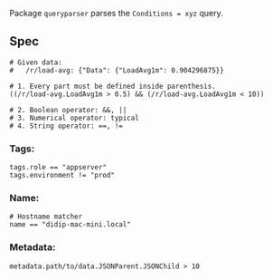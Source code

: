 Package `queryparser` parses the `Conditions = xyz` query.

## Spec
```
# Given data:
#   /r/load-avg: {"Data": {"LoadAvg1m": 0.904296875}}

# 1. Every part must be defined inside parenthesis.
((/r/load-avg.LoadAvg1m > 0.5) && (/r/load-avg.LoadAvg1m < 10))

# 2. Boolean operator: &&, ||
# 3. Numerical operator: typical
# 4. String operator: ==, !=
```

### Tags:
```
tags.role == "appserver"
tags.environment != "prod"
```

### Name:
```
# Hostname matcher
name == "didip-mac-mini.local"
```

### Metadata:
```
metadata.path/to/data.JSONParent.JSONChild > 10
```